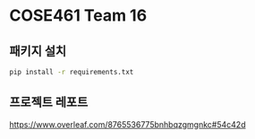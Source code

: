 # COSE461 Team 16

## 패키지 설치

```bash
pip install -r requirements.txt
```

## 프로젝트 레포트

https://www.overleaf.com/8765536775bnhbqzgmgnkc#54c42d